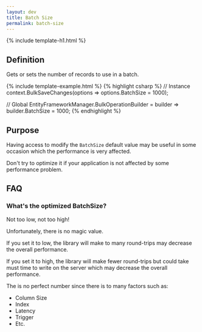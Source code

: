 ```yaml
---
layout: dev
title: Batch Size
permalink: batch-size
---
```


{% include template-h1.html %}

## Definition
Gets or sets the number of records to use in a batch.

{% include template-example.html %} 
{% highlight csharp %}
// Instance
context.BulkSaveChanges(options => options.BatchSize = 1000);

// Global
EntityFrameworkManager.BulkOperationBuilder = builder => builder.BatchSize = 1000;
{% endhighlight %}

## Purpose
Having access to modify the `BatchSize` default value may be useful in some occasion which the performance is very affected.

Don't try to optimize it if your application is not affected by some performance problem.

## FAQ

### What's the optimized BatchSize?
Not too low, not too high!

Unfortunately, there is no magic value.

If you set it to low, the library will make to many round-trips may decrease the overall performance.

If you set it to high, the library will make fewer round-trips but could take must time to write on the server which may decrease the overall performance.

The is no perfect number since there is to many factors such as:
- Column Size
- Index
- Latency
- Trigger
- Etc.